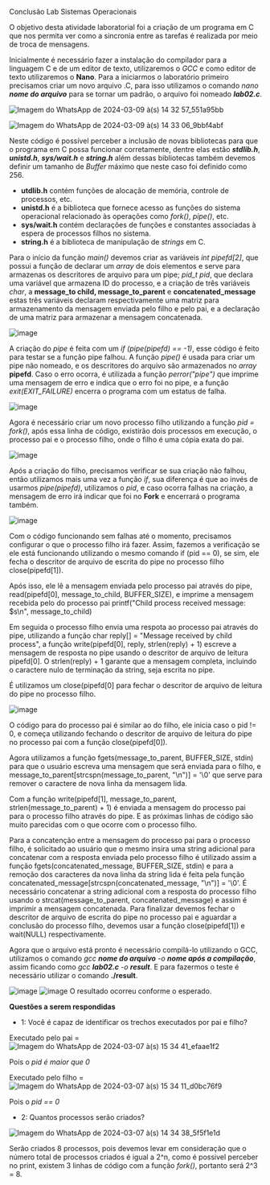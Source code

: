 Conclusão Lab Sistemas Operacionais

O objetivo desta atividade laboratorial foi a criação de um programa em C que nos permita ver como a sincronia entre as tarefas é realizada por meio de troca de mensagens.

Inicialmente é necessário fazer a instalação do compilador para a linguagem C e de um editor de texto, utilizaremos o *GCC* e como editor de texto utilizaremos o **Nano**.
Para a iniciarmos o laboratório primeiro precisamos criar um novo arquivo .C, para isso utilizamos o comando *nano **nome do arquivo*** para se tornar um padrão, o arquivo foi nomeado ***lab02.c***.
 
![Imagem do WhatsApp de 2024-03-09 à(s) 14 32 57_551a95bb](https://github.com/OtavioBruzadin/LabsSistemasOperacionais/assets/89026599/b0ebfa84-f930-47cc-a562-45f247788777)

![Imagem do WhatsApp de 2024-03-09 à(s) 14 33 06_9bbf4abf](https://github.com/OtavioBruzadin/LabsSistemasOperacionais/assets/89026599/9eb7857c-fe2c-4059-be75-8cda8cb65765)

Neste código é possível perceber a inclusão de novas bibliotecas para que o programa em C possa funcionar corretamente, dentre elas estão ***stdlib.h***, ***unistd.h***, ***sys/wait.h*** e ***string.h*** além dessas bibliotecas também devemos definir um tamanho de *Buffer* máximo que neste caso foi definido como 256.

- **utdlib.h** contém funções de alocação de memória, controle de processos, etc.
- **unistd.h** é a biblioteca que fornece acesso as funções do sistema operacional relacionado às operações como *fork()*, *pipe()*, etc.
- **sys/wait.h** contém declarações de funções e constantes associadas à espera de processos filhos no sistema.
- **string.h** é a biblioteca de manipulação de *strings* em C.

Para o início da função *main()* devemos criar as variáveis *int pipefd[2]*, que possui a função de declarar um *array* de dois elementos e serve para armazenas os descritores de arquivo para um pipe; *pid_t pid*, que declara uma variável que armazena ID do processo, e a criação de três variáveis *char*, a **message_to child, message_to_parent** e **concatenated_message** estas três variáveis declaram respectivamente uma matriz para armazenamento da mensagem enviada pelo filho e pelo pai, e a declaração de uma matriz para armazenar a mensagem concatenada.

![image](https://github.com/OtavioBruzadin/LabsSistemasOperacionais/assets/89026599/c7eb2ad4-94ce-4f6e-b524-9bd6639419f7)

A criação do *pipe* é feita com um *if (pipe(pipefd) == -1)*, esse código é feito para testar se a função pipe falhou. A função *pipe()* é usada para criar um pipe não nomeado, e os descritores do arquivo são armazenados no *array* **pipefd**. Caso o erro ocorra, é utilizada a função *perror("pipe")* que imprime uma mensagem de erro e indica que o erro foi no pipe, e a função *exit(EXIT_FAILURE)* encerra o programa com um estatus de falha.

![image](https://github.com/OtavioBruzadin/LabsSistemasOperacionais/assets/89026599/c993a5c5-98fc-4301-ac3f-177f55b0b681)

Agora é necessário criar um novo processo filho utilizando a função *pid = fork()*, após essa linha de código, existirão dois processos em execução, o processo pai e o processo filho, onde o filho é uma cópia exata do pai.

![image](https://github.com/OtavioBruzadin/LabsSistemasOperacionais/assets/89026599/8d3394fc-0602-415d-bb82-ce7931121d4f)

Após a criação do filho, precisamos verificar se sua criação não falhou, então utilizamos mais uma vez a função *if*, sua diferença é que ao invés de usarmos *pipe(pipefd)*, utilizamos o *pid*, e caso ocorra falhas na criação, a mensagem de erro irá indicar que foi no **Fork** e encerrará o programa também.

![image](https://github.com/OtavioBruzadin/LabsSistemasOperacionais/assets/89026599/532f42db-f512-40bd-8e64-d7100746768e)

Com o código funcionando sem falhas até o momento, precisamos configurar o que o processo filho irá fazer. Assim, fazemos a verificação se ele está funcionando utilizando o mesmo comando if (pid == 0), se sim, ele fecha o descritor de arquivo de escrita do pipe no processo filho close(pipefd[1]).

Após isso, ele lê a mensagem enviada pelo processo pai através do pipe, read(pipefd[0], message_to_child, BUFFER_SIZE), e imprime a mensagem recebida pelo do processo pai printf("Child process received message: $s\n", message_to_child)

Em seguida o processo filho envia uma respota ao processo pai através do pipe, utilizando a função char reply[] = "Message received by child process", a função write(pipefd[0], reply, strlen(reply) + 1) escreve a mensagem de resposta no pipe usando o descritor de arquivo de leitura pipefd[0]. O strlen(reply) + 1 garante que a mensagem completa, incluindo o caractere nulo de terminação da string, seja escrita no pipe.

É utilizamos um close(pipefd[0] para fechar o descritor de arquivo de leitura do pipe no processo filho.

![image](https://github.com/OtavioBruzadin/LabsSistemasOperacionais/assets/89026599/020523d2-ab2d-436f-a0a6-dc2db01b0621)

O código para do processo pai é similar ao do filho, ele inicia caso o pid != 0, e começa utilizando fechando o descritor de arquivo de leitura do pipe no processo pai com a função close(pipefd[0]).


Agora utilizamos a função fgets(message_to_parent, BUFFER_SIZE, stdin) para que o usuário escreva uma mensagem que será enviada para o filho, e message_to_parent[strcspn(message_to_parent, "\n")] = '\0' que serve para remover o caractere de nova linha da mensagem lida.

Com a função write(pipefd[1], message_to_parent, strlen(message_to_parent) + 1) é enviada a mensagem do processo pai para o processo filho através do pipe. E as próximas linhas de código são muito parecidas com o que ocorre com o processo filho.

Para a concatenção entre a mensagem do processo pai para o processo filho, é solicitado ao usuário que o mesmo insira uma string adicional para concatenar com a resposta enviada pelo processo filho é utilizado assim a função fgets(concatenated_message, BUFFER_SIZE, stdin) e para a remoção dos caracteres da nova linha da string lida é feita pela função concatenated_message[strcspn(concatenated_message, "\n")] = '\0'.
É necessário concatenar a string adicional com a resposta do processo filho usando o strcat(message_to_parent, concatenated_message) e assim é imprimir a mensagem concatenada.
Para finalizar devemos fechar o descritor de arquivo de escrita do pipe no processo pai e aguardar a conclusão do processo filho, devemos usar a função close(pipefd[1]) e wait(NULL) respectivamente.

Agora que o arquivo está pronto é necessário compilá-lo utilizando o GCC, utilizamos o comando *gcc **nome do arquivo** -o **nome após a compilação***, assim ficando como *gcc **lab02.c** -o **result***.
E para fazermos o teste é necessário utilizar o comando **./result**.

![image](https://github.com/OtavioBruzadin/LabsSistemasOperacionais/assets/89026599/e09c31ab-1d9e-4c2e-804c-becdfa9aadb0)
![image](https://github.com/OtavioBruzadin/LabsSistemasOperacionais/assets/146960599/78da5c1d-bdd0-4121-b7c7-160cb0c0fdf3)
O resultado ocorreu conforme o esperado.








**Questões a serem respondidas**

- 1: Você é capaz de identificar os trechos executados por pai e filho?

Executado pelo pai = ![Imagem do WhatsApp de 2024-03-07 à(s) 15 34 41_efaae1f2](https://github.com/OtavioBruzadin/LabsSistemasOperacionais/assets/89026599/6e3aa889-92f7-4094-a1c0-3c4f5fbf20df)

Pois o *pid é maior que 0*

Executado pelo filho = ![Imagem do WhatsApp de 2024-03-07 à(s) 15 34 11_d0bc76f9](https://github.com/OtavioBruzadin/LabsSistemasOperacionais/assets/89026599/fb2eb9fc-dfa7-45c7-a2a7-b4c783e22abb)

Pois o *pid == 0*

- 2: Quantos processos serão criados?

![Imagem do WhatsApp de 2024-03-07 à(s) 14 34 38_5f5f1e1d](https://github.com/OtavioBruzadin/LabsSistemasOperacionais/assets/89026599/c80d5af8-c5ad-43f9-86e0-74a68296b311)

Serão criados 8 processos, pois devemos levar em consideração que o número total de processos criados é igual a 2^n, como é possivel perceber no print, existem 3 linhas de código com a função *fork()*, portanto será 2^3 = 8.
